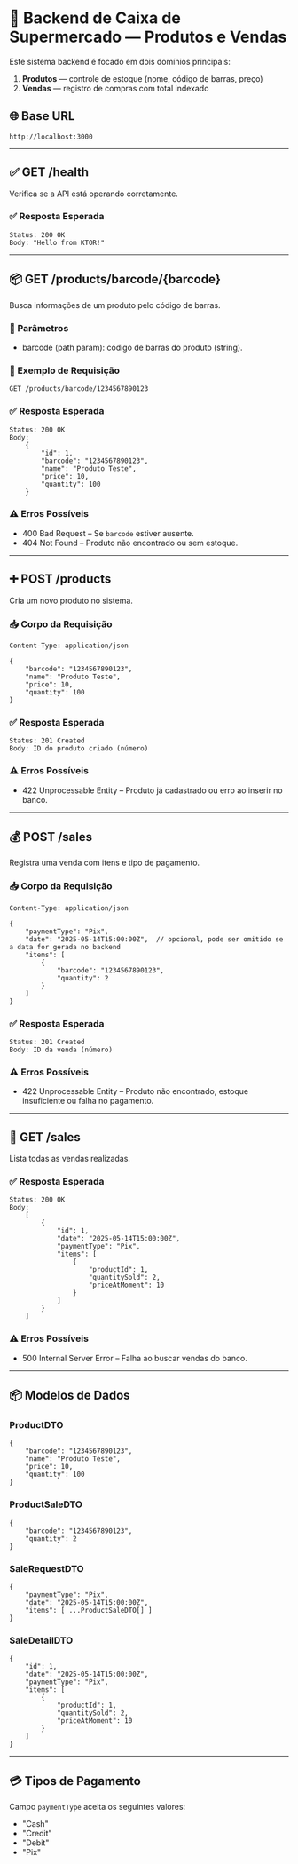 # 🛒 Backend de Caixa de Supermercado — Produtos e Vendas

Este sistema backend é focado em dois domínios principais:

1. **Produtos** — controle de estoque (nome, código de barras, preço)
2. **Vendas** — registro de compras com total indexado

## 🌐 Base URL

    http://localhost:3000

---

## ✅ GET /health

Verifica se a API está operando corretamente.

### ✅ Resposta Esperada

    Status: 200 OK
    Body: "Hello from KTOR!"

---

## 📦 GET /products/barcode/{barcode}

Busca informações de um produto pelo código de barras.

### 🔧 Parâmetros

- barcode (path param): código de barras do produto (string).

### 🔄 Exemplo de Requisição

    GET /products/barcode/1234567890123

### ✅ Resposta Esperada

    Status: 200 OK
    Body:
        {
            "id": 1,
            "barcode": "1234567890123",
            "name": "Produto Teste",
            "price": 10,
            "quantity": 100
        }

### ⚠️ Erros Possíveis

- 400 Bad Request – Se `barcode` estiver ausente.
- 404 Not Found – Produto não encontrado ou sem estoque.

---

## ➕ POST /products

Cria um novo produto no sistema.

### 📥 Corpo da Requisição

    Content-Type: application/json

    {
        "barcode": "1234567890123",
        "name": "Produto Teste",
        "price": 10,
        "quantity": 100
    }

### ✅ Resposta Esperada

    Status: 201 Created
    Body: ID do produto criado (número)

### ⚠️ Erros Possíveis

- 422 Unprocessable Entity – Produto já cadastrado ou erro ao inserir no banco.

---

## 💰 POST /sales

Registra uma venda com itens e tipo de pagamento.

### 📥 Corpo da Requisição

    Content-Type: application/json

    {
        "paymentType": "Pix",
        "date": "2025-05-14T15:00:00Z",  // opcional, pode ser omitido se a data for gerada no backend
        "items": [
            {
                "barcode": "1234567890123",
                "quantity": 2
            }
        ]
    }

### ✅ Resposta Esperada

    Status: 201 Created
    Body: ID da venda (número)

### ⚠️ Erros Possíveis

- 422 Unprocessable Entity – Produto não encontrado, estoque insuficiente ou falha no pagamento.

---

## 📄 GET /sales

Lista todas as vendas realizadas.

### ✅ Resposta Esperada

    Status: 200 OK
    Body:
        [
            {
                "id": 1,
                "date": "2025-05-14T15:00:00Z",
                "paymentType": "Pix",
                "items": [
                    {
                        "productId": 1,
                        "quantitySold": 2,
                        "priceAtMoment": 10
                    }
                ]
            }
        ]

### ⚠️ Erros Possíveis

- 500 Internal Server Error – Falha ao buscar vendas do banco.

---

## 📦 Modelos de Dados

### ProductDTO

    {
        "barcode": "1234567890123",
        "name": "Produto Teste",
        "price": 10,
        "quantity": 100
    }

### ProductSaleDTO

    {
        "barcode": "1234567890123",
        "quantity": 2
    }

### SaleRequestDTO

    {
        "paymentType": "Pix",
        "date": "2025-05-14T15:00:00Z",
        "items": [ ...ProductSaleDTO[] ]
    }

### SaleDetailDTO

    {
        "id": 1,
        "date": "2025-05-14T15:00:00Z",
        "paymentType": "Pix",
        "items": [
            {
                "productId": 1,
                "quantitySold": 2,
                "priceAtMoment": 10
            }
        ]
    }

---

## 💳 Tipos de Pagamento

Campo `paymentType` aceita os seguintes valores:

- "Cash"
- "Credit"
- "Debit"
- "Pix"
